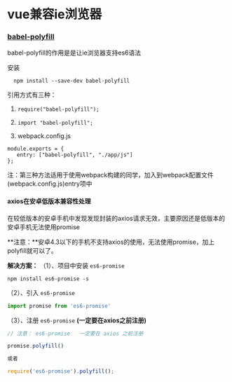 # vue兼容ie浏览器

### [babel-polyfill](https://www.cnblogs.com/princesong/p/6728250.html)

babel-polyfill的作用是是让ie浏览器支持es6语法

安装

```shell
  npm install --save-dev babel-polyfill
```

引用方式有三种：

1. `require("babel-polyfill");`

2. `import "babel-polyfill";`

3. webpack.config.js

```
module.exports = {
   entry: ["babel-polyfill", "./app/js"]
};
```

注：第三种方法适用于使用webpack构建的同学，加入到webpack配置文件(webpack.config.js)entry项中

#### axios在安卓低版本兼容性处理

在较低版本的安卓手机中发现发现封装的axios请求无效，主要原因还是低版本的安卓手机无法使用promise

**注意：**安卓4.3以下的手机不支持axios的使用，无法使用promise，加上 polyfill就可以了。

**解决方案：** （1）、项目中安装 `es6-promise`

```undefined
npm install es6-promise -s
```

（2）、引入 `es6-promise`

```jsx
import promise from 'es6-promise'
```

（3）、注册 `es6-promise` **(一定要在axios之前注册)**

```jsx
// 注意： es6-promise   一定要在 axios 之前注册

promise.polyfill()

或者

require('es6-promise').polyfill();
```

